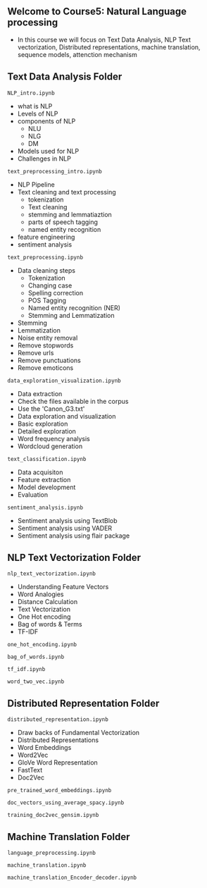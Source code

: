 ## Welcome to Course5: Natural Language processing 
- In this course we will focus on Text Data Analysis, NLP Text vectorization, Distributed representations, machine translation, sequence models, attenction mechanism

## Text Data Analysis Folder

`NLP_intro.ipynb`
- what is NLP
- Levels of NLP
- components of NLP
    - NLU
    - NLG
    - DM
- Models used for NLP
- Challenges in NLP

`text_preprocessing_intro.ipynb`
- NLP Pipeline
- Text cleaning and text processing
    - tokenization
    - Text cleaning
    - stemming and lemmatiaztion
    - parts of speech tagging
    - named entity recognition
- feature engineering
- sentiment analysis

`text_preprocessing.ipynb`
- Data cleaning steps
    - Tokenization
    - Changing case
    - Spelling correction
    - POS Tagging
    - Named entity recognition (NER)
    - Stemming and Lemmatization
- Stemming
- Lemmatization
- Noise entity removal
- Remove stopwords
- Remove urls
- Remove punctuations
- Remove emoticons

`data_exploration_visualization.ipynb`
- Data extraction
- Check the files available in the corpus
- Use the 'Canon_G3.txt'
- Data exploration and visualization
- Basic exploration
- Detailed exploration
- Word frequency analysis
- Wordcloud generation

`text_classification.ipynb`
- Data acquisiton
- Feature extraction
- Model development
- Evaluation

`sentiment_analysis.ipynb`
- Sentiment analysis using TextBlob
- Sentiment analysis using VADER
- Sentiment analysis using flair package

## NLP Text Vectorization Folder
`nlp_text_vectorization.ipynb`
- Understanding Feature Vectors
- Word Analogies
- Distance Calculation
- Text Vectorization
- One Hot encoding
- Bag of words & Terms
- TF-IDF

`one_hot_encoding.ipynb`
<!-- The goal is to implement one-hot encoding for text data representation. The notebook covers acquiring and cleaning data, generating a vocabulary, and creating a one-hot encoded matrix. It concludes with displaying the matrix, showcasing how categorical text data is transformed into numerical format for machine learning tasks. -->

`bag_of_words.ipynb`
<!-- The goal is to implement the Bag-of-Words model for text data representation. The notebook introduces the concept and demonstrates its implementation using scikit-learn's CountVectorizer to transform text into numerical vectors for machine learning applications. -->

`tf_idf.ipynb`
<!-- The goal is to demonstrate the TF-IDF (Term Frequency-Inverse Document Frequency) method for text representation. The notebook introduces the concept and shows how to use scikit-learn's TfidfVectorizer to convert text into weighted numerical vectors, emphasizing the importance of terms in a corpus. -->

`word_two_vec.ipynb`
<!--  The goal is to provide a comprehensive understanding of Word2Vec, covering its key concepts, architecture, and working principles, including CBOW and Skip-gram models. It explains training, vector representation, loss functions, benefits, applications, and limitations, followed by practical implementation. The code example demonstrates library imports, corpus tokenization, model training, extracting word vectors, finding similar words, and visualizing word embeddings.-->

## Distributed Representation Folder
`distributed_representation.ipynb`
- Draw backs of Fundamental Vectorization
- Distributed Representations
- Word Embeddings
- Word2Vec
- GloVe Word Representation
- FastText
- Doc2Vec

`pre_trained_word_embeddings.ipynb`
<!-- The objective here is to set up an environment, implement or load a model architecture, and then use a pre-trained embedding model for generating embeddings that can be applied to further tasks in NLP or machine learning applications. -->

`doc_vectors_using_average_spacy.ipynb`
<!-- The goal is to generate document vectors using SpaCy by processing text data and calculating average vector representations. The notebook demonstrates how to extract linguistic annotations and token-level vectors for further analysis. This approach enables efficient handling of text data for downstream NLP tasks. -->

`training_doc2vec_gensim.ipynb`
<!-- The goal is to implement paragraph vector models for text representation by preparing the data and leveraging two key approaches: Distributed Bag of Words (DBoW) and Distributed Memory (PV-DM). These methods capture semantic information to create meaningful paragraph embeddings for downstream NLP tasks. -->

## Machine Translation Folder

`language_preprocessing.ipynb`
<!-- The goal is to guide language preprocessing by covering essential steps like tokenization, sequencing, padding, and vocabulary indexing. The process includes text, sentence, and word tokenization, followed by converting text into sequences, adding padding for uniform input lengths, and building a vocabulary index. Example code and explanations make it practical for NLP applications. -->

`machine_translation.ipynb`
<!-- The goal is to build a machine translation pipeline by leveraging embeddings to translate an English dictionary to French. It involves loading necessary libraries and embeddings, working with embedding vectors, and using cosine similarity to measure semantic similarity. Additionally, gradient computation optimizes the transformation matrix for effective translation. -->

`machine_translation_Encoder_decoder.ipynb`
<!-- The goal is to implement a machine translation system using an encoder-decoder model. It involves preparing a suitable dataset, defining the model architecture, training it to translate between languages, and performing inference to generate translations. The conclusion summarizes the results and insights from the implementation. -->